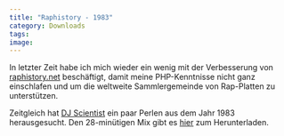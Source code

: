 ```yaml
---
title: "Raphistory - 1983"
category: Downloads
tags: 
image: 
---
```


In letzter Zeit habe ich mich wieder ein wenig mit der Verbesserung von [raphistory.net](http://www.raphistory.net) beschäftigt, damit meine PHP-Kenntnisse nicht ganz einschlafen und um die weltweite Sammlergemeinde von Rap-Platten zu unterstützen.  

  

Zeitgleich hat [DJ Scientist](http://www.myspace.com/djscientist) ein paar Perlen aus dem Jahr 1983 herausgesucht. Den 28-minütigen Mix gibt es [hier](http://download.djscientist.com/dj_scientist_-_raphistory_1983.mp3) zum Herunterladen.